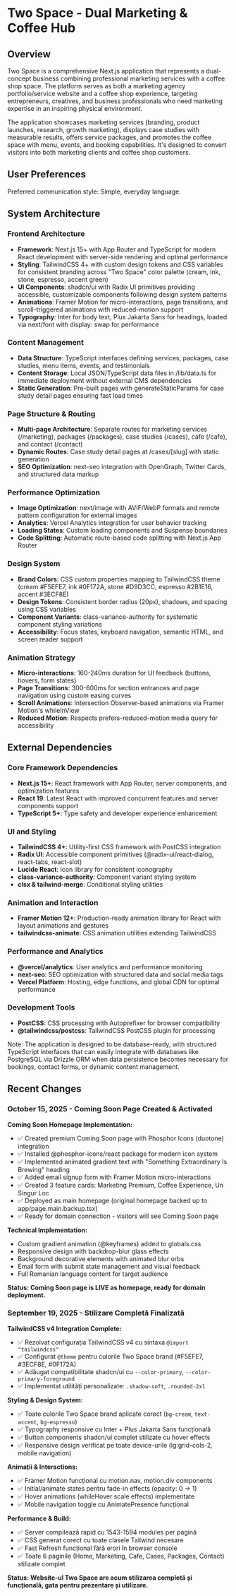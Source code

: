 # Two Space - Dual Marketing & Coffee Hub

## Overview

Two Space is a comprehensive Next.js application that represents a dual-concept business combining professional marketing services with a coffee shop space. The platform serves as both a marketing agency portfolio/service website and a coffee shop experience, targeting entrepreneurs, creatives, and business professionals who need marketing expertise in an inspiring physical environment.

The application showcases marketing services (branding, product launches, research, growth marketing), displays case studies with measurable results, offers service packages, and promotes the coffee space with menu, events, and booking capabilities. It's designed to convert visitors into both marketing clients and coffee shop customers.

## User Preferences

Preferred communication style: Simple, everyday language.

## System Architecture

### Frontend Architecture
- **Framework**: Next.js 15+ with App Router and TypeScript for modern React development with server-side rendering and optimal performance
- **Styling**: TailwindCSS 4+ with custom design tokens and CSS variables for consistent branding across "Two Space" color palette (cream, ink, stone, espresso, accent green)
- **UI Components**: shadcn/ui with Radix UI primitives providing accessible, customizable components following design system patterns
- **Animations**: Framer Motion for micro-interactions, page transitions, and scroll-triggered animations with reduced-motion support
- **Typography**: Inter for body text, Plus Jakarta Sans for headings, loaded via next/font with display: swap for performance

### Content Management
- **Data Structure**: TypeScript interfaces defining services, packages, case studies, menu items, events, and testimonials
- **Content Storage**: Local JSON/TypeScript data files in /lib/data.ts for immediate deployment without external CMS dependencies
- **Static Generation**: Pre-built pages with generateStaticParams for case study detail pages ensuring fast load times

### Page Structure & Routing
- **Multi-page Architecture**: Separate routes for marketing services (/marketing), packages (/packages), case studies (/cases), cafe (/cafe), and contact (/contact)
- **Dynamic Routes**: Case study detail pages at /cases/[slug] with static generation
- **SEO Optimization**: next-seo integration with OpenGraph, Twitter Cards, and structured data markup

### Performance Optimization
- **Image Optimization**: next/image with AVIF/WebP formats and remote pattern configuration for external images
- **Analytics**: Vercel Analytics integration for user behavior tracking
- **Loading States**: Custom loading components and Suspense boundaries
- **Code Splitting**: Automatic route-based code splitting with Next.js App Router

### Design System
- **Brand Colors**: CSS custom properties mapping to TailwindCSS theme (cream #F5EFE7, ink #0F172A, stone #D9D3CC, espresso #2B1E16, accent #3ECF8E)
- **Design Tokens**: Consistent border radius (20px), shadows, and spacing using CSS variables
- **Component Variants**: class-variance-authority for systematic component styling variations
- **Accessibility**: Focus states, keyboard navigation, semantic HTML, and screen reader support

### Animation Strategy
- **Micro-interactions**: 160-240ms duration for UI feedback (buttons, hovers, form states)
- **Page Transitions**: 300-600ms for section entrances and page navigation using custom easing curves
- **Scroll Animations**: Intersection Observer-based animations via Framer Motion's whileInView
- **Reduced Motion**: Respects prefers-reduced-motion media query for accessibility

## External Dependencies

### Core Framework Dependencies
- **Next.js 15+**: React framework with App Router, server components, and optimization features
- **React 19**: Latest React with improved concurrent features and server components support
- **TypeScript 5+**: Type safety and developer experience enhancement

### UI and Styling
- **TailwindCSS 4+**: Utility-first CSS framework with PostCSS integration
- **Radix UI**: Accessible component primitives (@radix-ui/react-dialog, react-tabs, react-slot)
- **Lucide React**: Icon library for consistent iconography
- **class-variance-authority**: Component variant styling system
- **clsx & tailwind-merge**: Conditional styling utilities

### Animation and Interaction
- **Framer Motion 12+**: Production-ready animation library for React with layout animations and gestures
- **tailwindcss-animate**: CSS animation utilities extending TailwindCSS

### Performance and Analytics
- **@vercel/analytics**: User analytics and performance monitoring
- **next-seo**: SEO optimization with structured data and social media tags
- **Vercel Platform**: Hosting, edge functions, and global CDN for optimal performance

### Development Tools
- **PostCSS**: CSS processing with Autoprefixer for browser compatibility
- **@tailwindcss/postcss**: TailwindCSS PostCSS plugin for processing

Note: The application is designed to be database-ready, with structured TypeScript interfaces that can easily integrate with databases like PostgreSQL via Drizzle ORM when data persistence becomes necessary for bookings, contact forms, or dynamic content management.

## Recent Changes

### October 15, 2025 - Coming Soon Page Created & Activated

**Coming Soon Homepage Implementation:**
- ✅ Created premium Coming Soon page with Phosphor Icons (duotone) integration
- ✅ Installed @phosphor-icons/react package for modern icon system
- ✅ Implemented animated gradient text with "Something Extraordinary Is Brewing" heading
- ✅ Added email signup form with Framer Motion micro-interactions
- ✅ Created 3 feature cards: Marketing Premium, Coffee Experience, Un Singur Loc
- ✅ Deployed as main homepage (original homepage backed up to app/page.main.backup.tsx)
- ✅ Ready for domain connection - visitors will see Coming Soon page

**Technical Implementation:**
- Custom gradient animation (@keyframes) added to globals.css
- Responsive design with backdrop-blur glass effects
- Background decorative elements with animated blur orbs
- Email form with submit state management and visual feedback
- Full Romanian language content for target audience

**Status: Coming Soon page is LIVE as homepage, ready for domain deployment.**

### September 19, 2025 - Stilizare Completă Finalizată

**TailwindCSS v4 Integration Complete:**
- ✅ Rezolvat configurația TailwindCSS v4 cu sintaxa `@import "tailwindcss"`
- ✅ Configurat `@theme` pentru culorile Two Space brand (#F5EFE7, #3ECF8E, #0F172A)
- ✅ Adăugat compatibilitate shadcn/ui cu `--color-primary`, `--color-primary-foreground`
- ✅ Implementat utilități personalizate: `.shadow-soft`, `.rounded-2xl`

**Styling & Design System:**
- ✅ Toate culorile Two Space brand aplicate corect (`bg-cream`, `text-accent`, `bg-espresso`)
- ✅ Typography responsive cu Inter + Plus Jakarta Sans funcțională
- ✅ Button components shadcn/ui complet stilizate cu hover effects
- ✅ Responsive design verificat pe toate device-urile (lg:grid-cols-2, mobile navigation)

**Animații & Interactions:**
- ✅ Framer Motion funcțional cu motion.nav, motion.div components
- ✅ Initial/animate states pentru fade-in effects (opacity: 0 → 1)
- ✅ Hover animations (whileHover scale effects) implementate
- ✅ Mobile navigation toggle cu AnimatePresence funcțional

**Performance & Build:**
- ✅ Server compilează rapid cu 1543-1594 modules per pagină
- ✅ CSS generat corect cu toate clasele Tailwind necesare
- ✅ Fast Refresh funcțional fără erori în browser console
- ✅ Toate 6 paginile (Home, Marketing, Cafe, Cases, Packages, Contact) stilizate complet

**Status: Website-ul Two Space are acum stilizarea completă și funcțională, gata pentru prezentare și utilizare.**